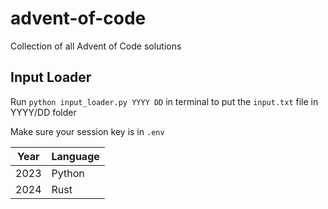 # advent-of-code
Collection of all Advent of Code solutions

## Input Loader
Run `python input_loader.py YYYY DD` in terminal to put the `input.txt` file in YYYY/DD folder

Make sure your session key is in `.env`

| Year | Language |
|------|---------|
| 2023 | Python  |
| 2024 | Rust    |